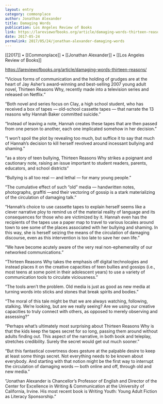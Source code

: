 ```yaml
---
layout: entry
category: commonplace
author: Jonathan Alexander
title: Damaging Words
publication: Los Angeles Review of Books
link: https://lareviewofbooks.org/article/damaging-words-thirteen-reasons/
date: 2017-05-24
permalink: 2017/05/24/jonathan-alexander-damaging-words
---
```


[[2017]] • [[Commonplace]] • [[Jonathan Alexander]] • [[Los Angeles Review of Books]] 

https://lareviewofbooks.org/article/damaging-words-thirteen-reasons/

“Vicious forms of communication and the holding of grudges are at the heart of Jay Asher’s award-winning and best-selling 2007 young adult novel, Thirteen Reasons Why, recently made into a television series and released on Netflix.”

“Both novel and series focus on Clay, a high school student, who has received a box of tapes — old-school cassette tapes — that narrate the 13 reasons why Hannah Baker committed suicide.”

“Instead of leaving a note, Hannah creates these tapes that are then passed from one person to another, each one implicated somehow in her decision.”

“I won’t spoil the plot by revealing too much, but suffice it to say that much of Hannah’s decision to kill herself revolved around incessant bullying and shaming.”

“as a story of teen bullying, Thirteen Reasons Why strikes a poignant and cautionary note, raising an issue important to student readers, parents, educators, and school districts”

“Bullying is all too real — and lethal — for many young people.”

“The cumulative effect of such “old” media — handwritten notes, photographs, graffiti —and their vectoring of gossip is a stark materializing of the circulation of damaging talk.”

“Hannah’s choice to use cassette tapes to explain herself seems like a clever narrative ploy to remind us of the material reality of language and its consequences for those who are victimized by it. Hannah even has the recipients of the tapes use a paper map to travel to various locales around town to see some of the places associated with her bullying and shaming. In this way, she is herself seizing the means of the circulation of damaging discourse, even as this intervention is too late to save her own life.”

“We have become acutely aware of the very real non-ephemerality of our networked communications.”

“Thirteen Reasons Why takes the emphasis off digital technologies and instead places it on the creative capacities of teen bullies and gossips (i.e., most teens at some point in their adolescent years) to use a variety of communication tools to circulate viciousness.”

“The tools aren’t the problem. Old media is just as good as new media at turning words into sticks and stones that break spirits and bodies.”

“The moral of this tale might be that we are always watching, following, stalking. We’re looking, but are we really seeing? Are we using our creative capacities to truly connect with others, as opposed to merely observing and assessing?”

“Perhaps what’s ultimately most surprising about Thirteen Reasons Why is that the kids keep the tapes secret for so long, passing them around without adults finding out. This aspect of the narrative, in both book and teleplay, stretches credibility. Surely the secret would get out much sooner.”

“But this fantastical covertness does gesture at the palpable desire to keep at least some things secret. Not everything needs to be known about everybody. And starting with that notion might be the first way to interrupt the circulation of damaging words — both online and off, through old and new media.”

“Jonathan Alexander is Chancellor’s Professor of English and Director of the Center for Excellence in Writing & Communication at the University of California, Irvine. His most recent book is Writing Youth: Young Adult Fiction as Literacy Sponsorship.”


